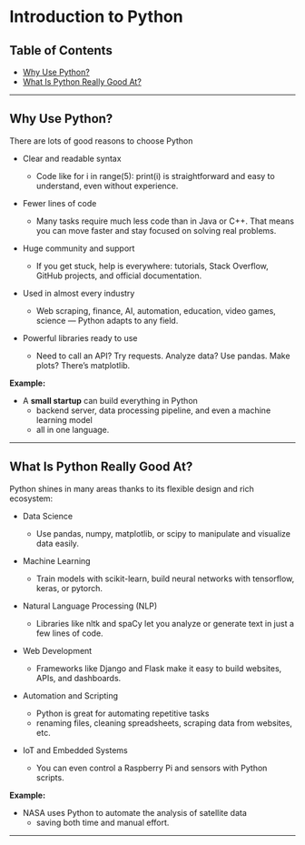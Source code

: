 <h1>Introduction to Python</h1>

<h2>Table of Contents</h2>
<div class="alert alert-block alert-info" style="margin-thttps://op/?utm_medium=Exinfluencer&utm_source=Exinfluencer&utm_https://co/?utm_medium=Exinfluencer&utm_source=Exinfluencer&utm_content=000026UJ&utm_term=10006555&utm_id=NA-SkillsNetwork-Channel-SkillsNetworkCoursesIBMDeveloperSkillsNetworkPY0101ENSkillsNetwork19487395-2021-01-01ntent=000026UJ&utm_term=10006555&utm_id=NA-SkillsNetwork-Channel-SkillsNetworkCoursesIBMDeveloperSkillsNetworkPY0101ENSkillsNetwork19487395-2021-01-01: 20px">
    <ul>
        <li><a href="#why">Why Use Python?</a>
        </li>
        <li>
            <a href="#good_at">What Is Python Really Good At?</a>
        </li>
    </ul>
</div>

<hr>


<h2 id="why">Why Use Python?</h2>


There are lots of good reasons to choose Python 

- Clear and readable syntax

    - Code like for i in range(5): print(i) is straightforward and easy to understand, even without experience.

- Fewer lines of code

    - Many tasks require much less code than in Java or C++. That means you can move faster and stay focused on solving real problems.

- Huge community and support

    - If you get stuck, help is everywhere: tutorials, Stack Overflow, GitHub projects, and official documentation.

- Used in almost every industry

    - Web scraping, finance, AI, automation, education, video games, science — Python adapts to any field.

- Powerful libraries ready to use

    - Need to call an API? Try requests. Analyze data? Use pandas. Make plots? There’s matplotlib.

**Example:**

- A **small startup** can build everything in Python 
    - backend server, data processing pipeline, and even a machine learning model 
    - all in one language.

---


<h2 id="good_at">What Is Python Really Good At?</h2>

Python shines in many areas thanks to its flexible design and rich ecosystem:

- Data Science

    - Use pandas, numpy, matplotlib, or scipy to manipulate and visualize data easily.

- Machine Learning

    - Train models with scikit-learn, build neural networks with tensorflow, keras, or pytorch.

- Natural Language Processing (NLP)

    - Libraries like nltk and spaCy let you analyze or generate text in just a few lines of code.

- Web Development

    - Frameworks like Django and Flask make it easy to build websites, APIs, and dashboards.

- Automation and Scripting

    - Python is great for automating repetitive tasks 
    - renaming files, cleaning spreadsheets, scraping data from websites, etc.

- IoT and Embedded Systems

    - You can even control a Raspberry Pi and sensors with Python scripts.

**Example:**

- NASA uses Python to automate the analysis of satellite data 
    - saving both time and manual effort.

---